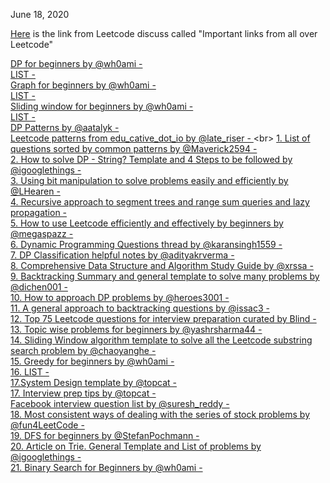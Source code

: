 June 18, 2020<br>

[Here](https://leetcode.com/discuss/general-discussion/665604/important-and-useful-links-from-all-over-the-leetcode/585109) is the link from Leetcode discuss called "Important links from all over Leetcode"

[DP for beginners by @wh0ami - ](https://leetcode.com/discuss/general-discussion/662866/dp-for-beginners-problems-patterns-sample-solutions)<br>
[LIST - ](https://leetcode.com/list/x1k8lxi5)<br>
[Graph for beginners by @wh0ami - ](https://leetcode.com/discuss/general-discussion/655708/graph-for-beginners-problems-pattern-sample-solutions/562734)<br>
[LIST - ](https://leetcode.com/list/x1wy4de7)<br>
[Sliding window for beginners by @wh0ami - ](https://leetcode.com/discuss/general-discussion/657507/sliding-window-for-beginners-problems-template-sample-solutions/562721)<br>
[LIST - ](https://leetcode.com/list/x1lbzfk3)<br>
[DP Patterns by @aatalyk - ](https://leetcode.com/discuss/general-discussion/458695/dynamic-programming-patterns)<br>
[Leetcode patterns from edu_cative_dot_io by @late_riser - ](https://leetcode.com/discuss/general-discussion/457546/LeetCode-Problem-Patterns-from-***)<br>
[1. List of questions sorted by common patterns by @Maverick2594 - ](https://leetcode.com/discuss/career/448285/List-of-questions-sorted-by-common-patterns)<br>
[2. How to solve DP - String? Template and 4 Steps to be followed by @igooglethings - ](https://leetcode.com/discuss/general-discussion/651719/how-to-solve-dp-string-template-and-4-steps-to-be-followed)<br>
[3. Using bit manipulation to solve problems easily and efficiently by @LHearen - ](https://leetcode.com/problems/sum-of-two-integers/discuss/84278/A-summary%3A-how-to-use-bit-manipulation-to-solve-problems-easily-and-efficiently)<br>
[4. Recursive approach to segment trees and range sum queries and lazy propagation - ](https://leetcode.com/articles/a-recursive-approach-to-segment-trees-range-sum-queries-lazy-propagation/)<br>
[5. How to use Leetcode efficiently and effectively by beginners by @megaspazz - ](https://leetcode.com/discuss/career/450215/How-to-use-LeetCode-to-help-yourself-efficiently-and-effectively-(for-beginners))<br>
[6. Dynamic Programming Questions thread by @karansingh1559 - ](https://leetcode.com/discuss/general-discussion/491522/dynamic-programming-questions-thread)<br>
[7. DP Classification helpful notes by @adityakrverma - ](https://leetcode.com/problems/longest-palindromic-subsequence/discuss/222605/dp-problem-classifications-helpful-notes)<br>
[8. Comprehensive Data Structure and Algorithm Study Guide by @xrssa - ](https://leetcode.com/discuss/general-discussion/494279/comprehensive-data-structure-and-algorithm-study-guide)<br>
[9. Backtracking Summary and general template to solve many problems by @dichen001 - ](https://leetcode.com/problems/permutations/discuss/18284/Backtrack-Summary:-General-Solution-for-10-Questions)<br>
[10. How to approach DP problems by @heroes3001 - ](https://leetcode.com/problems/house-robber/discuss/156523/From-good-to-great.-How-to-approach-most-of-DP-problems)<br>
[11. A general approach to backtracking questions by @issac3 -](https://leetcode.com/problems/permutations/discuss/18239/A-general-approach-to-backtracking-questions-in-Java-(Subsets-Permutations-Combination-Sum-Palindrome-Partioning))<br>
[12. Top 75 Leetcode questions for interview preparation curated by Blind - ](https://leetcode.com/list/xi4ci4ig/)<br>
[13. Topic wise problems for beginners by @yashrsharma44 - ](https://leetcode.com/discuss/career/448024/Topic-wise-problems-for-Beginners)<br>
[14. Sliding Window algorithm template to solve all the Leetcode substring search problem by @chaoyanghe - ](https://leetcode.com/problems/find-all-anagrams-in-a-string/discuss/92007/sliding-window-algorithm-template-to-solve-all-the-leetcode-substring-search-problem)<br>
[15. Greedy for beginners by @wh0ami - ](https://leetcode.com/discuss/general-discussion/669996/greedy-for-beginners-problems-sample-solutions)<br>
[16. LIST -](https://leetcode.com/list/xyehq5j6)<br>
[17.System Design template by @topcat - ](https://leetcode.com/discuss/career/229177/my-system-design-template)<br>
[17. Interview prep tips by @topcat - ](https://leetcode.com/discuss/career/216554/from-0-to-clearing-uberappleamazonlinkedingoogle)<br>
[Facebook interview question list by @suresh_reddy - ](https://leetcode.com/discuss/interview-question/675445/facebook-interview-experiences-all-combined-from-lc-till-date-07-jun-2020)<br>
[18. Most consistent ways of dealing with the series of stock problems by @fun4LeetCode - ](https://leetcode.com/problems/best-time-to-buy-and-sell-stock-with-transaction-fee/discuss/108870/Most-consistent-ways-of-dealing-with-the-series-of-stock-problems)<br>
[19. DFS for beginners by @StefanPochmann - ](https://leetcode.com/problems/reconstruct-itinerary/discuss/78768/Short-Ruby-Python-Java-C%2B%2B)<br>
[20. Article on Trie. General Template and List of problems by @igooglethings - ](https://leetcode.com/discuss/general-discussion/680706/Article-on-Trie.-General-Template-and-List-of-problems)<br>
[21. Binary Search for Beginners by @wh0ami - ](https://leetcode.com/discuss/general-discussion/691825/Binary-Search-for-Beginners-Problems-or-Patterns-or-Sample-solutions)<br>
